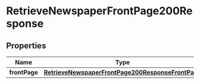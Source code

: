 

# RetrieveNewspaperFrontPage200Response


## Properties

| Name | Type | Description | Notes |
|------------ | ------------- | ------------- | -------------|
|**frontPage** | [**RetrieveNewspaperFrontPage200ResponseFrontPage**](RetrieveNewspaperFrontPage200ResponseFrontPage.md) |  |  [optional] |



